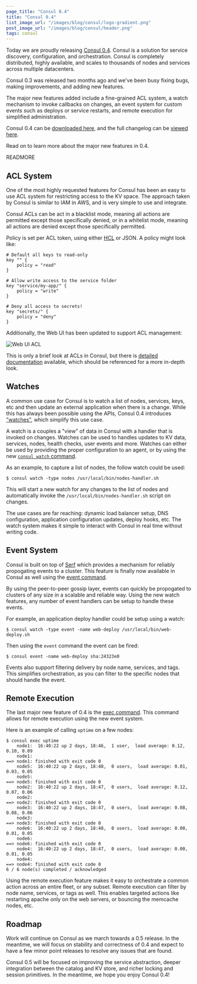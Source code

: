 ```yaml
---
page_title: "Consul 0.4"
title: "Consul 0.4"
list_image_url: "/images/blog/consul/logo-gradient.png"
post_image_url: "/images/blog/consul/header.png"
tags: consul
---
```


Today we are proudly releasing [Consul 0.4](http://www.consul.io).
Consul is a solution for service discovery, configuration, and orchestration.
Consul is completely distributed, highly available, and scales to thousands of
nodes and services across multiple datacenters.

Consul 0.3 was released two months ago and we've been busy fixing bugs,
making improvements, and adding new features.

The major new features added include a fine-grained ACL system, a watch
mechanism to invoke callbacks on changes, an event system for custom
events such as deploys or service restarts, and remote execution for
simplified administration.

Consul 0.4 can be [downloaded here](http://www.consul.io/downloads.html),
and the full changelog can be [viewed here](https://github.com/hashicorp/consul/blob/v0.4.0/CHANGELOG.md).

Read on to learn more about the major new features in 0.4.

READMORE

## ACL System

One of the most highly requested features for Consul has been an
easy to use ACL system for restricting access to the KV space. The
approach taken by Consul is similar to IAM in AWS, and is very simple
to use and integrate.

Consul ACLs can be act in a blacklist mode, meaning all actions are permitted
except those specifically denied, or in a whitelist mode, meaning all actions
are denied except those specifically permitted.

Policy is set per ACL token, using either [HCL](http://github.com/hashicorp/hcl)
or JSON. A policy might look like:

    # Default all keys to read-only
    key "" {
        policy = "read"
    }

    # Allow write access to the service folder
    key "service/my-app/" {
        policy = "write"
    }

    # Deny all access to secrets!
    key "secrets/" {
        policy = "deny"
    }

Additionally, the Web UI has been updated to support ACL management:

![Web UI ACL](/images/consul_acl.png)

This is only a brief look at ACLs in Consul, but there is
[detailed documentation](http://www.consul.io/docs/internals/acl.html) available,
which should be referenced for a more in-depth look.

## Watches

A common use case for Consul is to watch a list of nodes, services, keys, etc
and then update an external application when there is a change. While this has
always been possible using the APIs, Consul 0.4 introduces ["watches"](http://www.consul.io/docs/agent/watches.html),
which simplify this use case.

A watch is a couples a "view" of data in Consul with a handler that is invoked
on changes. Watches can be used to handles updates to KV data, services,
nodes, health checks, user events and more. Watches can either be used by
providing the proper configuration to an agent, or by using the new [`consul watch`
command](http://www.consul.io/docs/commands/watch.html).

As an example, to capture a list of nodes, the follow watch could be used:

    $ consul watch -type nodes /usr/local/bin/nodes-handler.sh

This will start a new watch for any changes to the list of nodes and
automatically invoke the `/usr/local/bin/nodes-handler.sh` script on changes.

The use cases are far reaching: dynamic load balancer setup, DNS configuration,
application configuration updates, deploy hooks, etc. The watch system makes
it simple to interact with Consul in real time without writing code.

## Event System

Consul is built on top of [Serf](http://www.serfdom.io) which provides a mechanism
for reliably propogating events to a cluster. This feature is finally now available
in Consul as well using the [event command](http://www.consul.io/docs/commands/event.html).

By using the peer-to-peer gossip layer, events can quickly be propogated to
clusters of any size in a scalable and reliable way. Using the new watch features,
any number of event handlers can be setup to handle these events.

For example, an application deploy handler could be setup using a watch:

    $ consul watch -type event -name web-deploy /usr/local/bin/web-deploy.sh

Then using the `event` command the event can be fired:

    $ consul event -name web-deploy sha:24323e0

Events also support filtering delivery by node name, services, and tags.
This simplifies orchestration, as you can filter to the specific nodes
that should handle the event.

## Remote Execution

The last major new feature of 0.4 is the [exec command](http://www.consul.io/docs/commands/exec.html).
This command allows for remote execution using the new event system.

Here is an example of calling `uptime` on a few nodes:

    $ consul exec uptime
        node1:  16:40:22 up 2 days, 18:46,  1 user,  load average: 0.12, 0.10, 0.09
        node1:
    ==> node1: finished with exit code 0
        node5:  16:40:22 up 2 days, 18:48,  0 users,  load average: 0.01, 0.03, 0.05
        node5:
    ==> node5: finished with exit code 0
        node2:  16:40:22 up 2 days, 18:47,  0 users,  load average: 0.12, 0.07, 0.06
        node2:
    ==> node2: finished with exit code 0
        node3:  16:40:22 up 2 days, 18:47,  0 users,  load average: 0.08, 0.08, 0.06
        node3:
    ==> node3: finished with exit code 0
        node6:  16:40:22 up 2 days, 18:48,  0 users,  load average: 0.00, 0.01, 0.05
        node6:
    ==> node6: finished with exit code 0
        node4:  16:40:22 up 2 days, 18:47,  0 users,  load average: 0.00, 0.01, 0.05
        node4:
    ==> node4: finished with exit code 0
    6 / 6 node(s) completed / acknowledged

Using the remote execution feature makes it easy to orchestrate a common action across
an entire fleet, or any subset. Remote execution can filter by node name, services,
or tags as well. This enables targeted actions like restarting apache only on the web
servers, or bouncing the memcache nodes, etc.

## Roadmap

Work will continue on Consul as we march towards a 0.5 release. In the meantime,
we will focus on stability and correctness of 0.4 and expect to have a few minor
point releases to resolve any issues that are found.

Consul 0.5 will be focused on improving the service abstraction, deeper integration
between the catalog and KV store, and richer locking and session primitives. In
the meantime, we hope you enjoy Consul 0.4!

